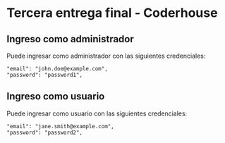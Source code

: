 # Tercera entrega final - Coderhouse

## Ingreso como administrador

Puede ingresar como administrador con las siguientes credenciales:

```
"email": "john.doe@example.com",
"password": "password1",
```

## Ingreso como usuario

Puede ingresar como usuario con las siguientes credenciales:

```
"email": "jane.smith@example.com",
"password": "password2",
```
